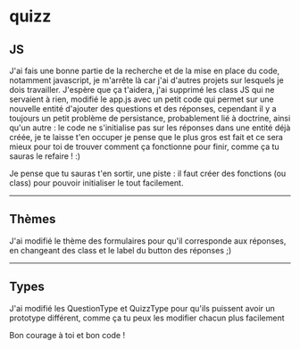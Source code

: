 # quizz
## JS
J'ai fais une bonne partie de la recherche et de la mise en place du code, notamment
javascript, je m'arrête là car j'ai d'autres projets sur lesquels je dois travailler.
J'espère que ça t'aidera, j'ai supprimé les class JS qui ne servaient à rien, modifié
le app.js avec un petit code qui permet sur une nouvelle entité d'ajouter des questions
et des réponses, cependant il y a toujours un petit problème de persistance, probablement lié
à doctrine, ainsi qu'un autre : le code ne s'initialise pas sur les réponses dans une entité
déjà créée, je te laisse t'en occuper je pense que le plus gros est fait et ce sera mieux
pour toi de trouver comment ça fonctionne pour finir, comme ça tu sauras le refaire ! :)   

Je pense que tu sauras t'en sortir, une piste : il faut créer des fonctions (ou class) pour
pouvoir initialiser le tout facilement.

---

## Thèmes
J'ai modifié le thème des formulaires pour qu'il corresponde aux réponses, en changeant des class
et le label du button des réponses ;)

---

## Types
J'ai modifié les QuestionType et QuizzType pour qu'ils puissent avoir un prototype différent,
comme ça tu peux les modifier chacun plus facilement

Bon courage à toi et bon code !
